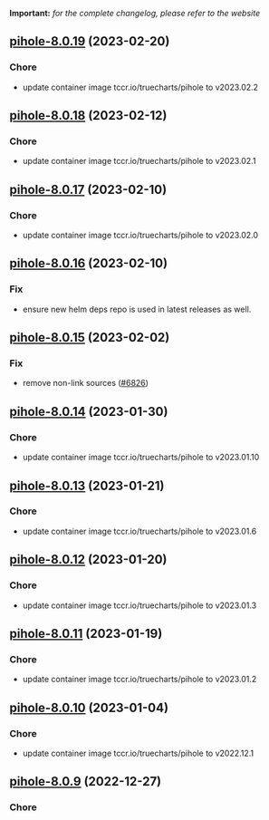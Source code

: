 **Important:**
*for the complete changelog, please refer to the website*




## [pihole-8.0.19](https://github.com/truecharts/charts/compare/pihole-8.0.18...pihole-8.0.19) (2023-02-20)

### Chore

- update container image tccr.io/truecharts/pihole to v2023.02.2
  
  


## [pihole-8.0.18](https://github.com/truecharts/charts/compare/pihole-8.0.17...pihole-8.0.18) (2023-02-12)

### Chore

- update container image tccr.io/truecharts/pihole to v2023.02.1
  
  


## [pihole-8.0.17](https://github.com/truecharts/charts/compare/pihole-8.0.16...pihole-8.0.17) (2023-02-10)

### Chore

- update container image tccr.io/truecharts/pihole to v2023.02.0
  
  


## [pihole-8.0.16](https://github.com/truecharts/charts/compare/pihole-8.0.15...pihole-8.0.16) (2023-02-10)

### Fix

- ensure new helm deps repo is used in latest releases as well.
  
  


## [pihole-8.0.15](https://github.com/truecharts/charts/compare/pihole-8.0.14...pihole-8.0.15) (2023-02-02)

### Fix

- remove non-link sources ([#6826](https://github.com/truecharts/charts/issues/6826))
  
  


## [pihole-8.0.14](https://github.com/truecharts/charts/compare/pihole-8.0.13...pihole-8.0.14) (2023-01-30)

### Chore

- update container image tccr.io/truecharts/pihole to v2023.01.10
  
  


## [pihole-8.0.13](https://github.com/truecharts/charts/compare/pihole-8.0.12...pihole-8.0.13) (2023-01-21)

### Chore

- update container image tccr.io/truecharts/pihole to v2023.01.6
  
  


## [pihole-8.0.12](https://github.com/truecharts/charts/compare/pihole-8.0.11...pihole-8.0.12) (2023-01-20)

### Chore

- update container image tccr.io/truecharts/pihole to v2023.01.3
  
  


## [pihole-8.0.11](https://github.com/truecharts/charts/compare/pihole-8.0.10...pihole-8.0.11) (2023-01-19)

### Chore

- update container image tccr.io/truecharts/pihole to v2023.01.2
  
  


## [pihole-8.0.10](https://github.com/truecharts/charts/compare/pihole-8.0.9...pihole-8.0.10) (2023-01-04)

### Chore

- update container image tccr.io/truecharts/pihole to v2022.12.1
  
  


## [pihole-8.0.9](https://github.com/truecharts/charts/compare/pihole-8.0.8...pihole-8.0.9) (2022-12-27)

### Chore
